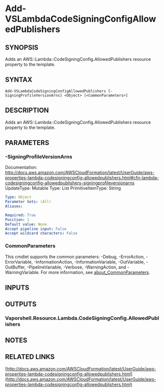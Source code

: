 # Add-VSLambdaCodeSigningConfigAllowedPublishers

## SYNOPSIS
Adds an AWS::Lambda::CodeSigningConfig.AllowedPublishers resource property to the template.

## SYNTAX

```
Add-VSLambdaCodeSigningConfigAllowedPublishers [-SigningProfileVersionArns] <Object> [<CommonParameters>]
```

## DESCRIPTION
Adds an AWS::Lambda::CodeSigningConfig.AllowedPublishers resource property to the template.

## PARAMETERS

### -SigningProfileVersionArns
Documentation: http://docs.aws.amazon.com/AWSCloudFormation/latest/UserGuide/aws-properties-lambda-codesigningconfig-allowedpublishers.html#cfn-lambda-codesigningconfig-allowedpublishers-signingprofileversionarns
UpdateType: Mutable
Type: List
PrimitiveItemType: String

```yaml
Type: Object
Parameter Sets: (All)
Aliases:

Required: True
Position: 1
Default value: None
Accept pipeline input: False
Accept wildcard characters: False
```

### CommonParameters
This cmdlet supports the common parameters: -Debug, -ErrorAction, -ErrorVariable, -InformationAction, -InformationVariable, -OutVariable, -OutBuffer, -PipelineVariable, -Verbose, -WarningAction, and -WarningVariable. For more information, see [about_CommonParameters](http://go.microsoft.com/fwlink/?LinkID=113216).

## INPUTS

## OUTPUTS

### Vaporshell.Resource.Lambda.CodeSigningConfig.AllowedPublishers
## NOTES

## RELATED LINKS

[http://docs.aws.amazon.com/AWSCloudFormation/latest/UserGuide/aws-properties-lambda-codesigningconfig-allowedpublishers.html](http://docs.aws.amazon.com/AWSCloudFormation/latest/UserGuide/aws-properties-lambda-codesigningconfig-allowedpublishers.html)

